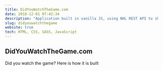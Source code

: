 ```yaml
---
title: DidYouWatchTheGame.com
date: 2018-12-01 07:42:34
description: "Application built in vanilla JS, using NHL REST API to show upcoming fixtures, previous results and higlights for whichever team is selected, and the current standing of the relevant regional NHL table. "
slug: didyouwatchthegame
website: true
tech: HTML, CSS, SASS, JavaScript
---
```


## DidYouWatchTheGame.com

Did you watch the game? Here is how it is built